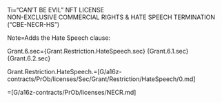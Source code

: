 Ti=“CAN’T BE EVIL” NFT LICENSE<br>NON-EXCLUSIVE COMMERCIAL RIGHTS & HATE SPEECH TERMINATION (“CBE-NECR-HS”)

Note=Adds the Hate Speech clause:

Grant.6.sec={Grant.Restriction.HateSpeech.sec} {Grant.6.1.sec} {Grant.6.2.sec}

Grant.Restriction.HateSpeech.=[G/a16z-contracts/PrOb/licenses/Sec/Grant/Restriction/HateSpeech/0.md]

=[G/a16z-contracts/PrOb/licenses/NECR.md]

